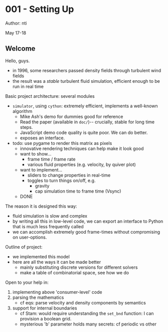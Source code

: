 # 001 - Setting Up

Author: nti

May 17-18

## Welcome

Hello, guys.
- in 1996, some researchers passed density fields through turbulent wind fields
- the result was a _stable_ turbulent fluid simulation, efficient enough to be run in real time 

Basic project architecture: several modules
- `simulator`, using `cython`: extremely efficient, implements a well-known algorithm
    - Mike Ash's demo for dummies good for reference
    - Read the paper (available in `doc/`)-- crucially, stable for long time steps.
    - JavaScript demo code quality is quite poor. We can do better.
    - exposes an interface.
- todo: use pygame to render this matrix as pixels
    - innovative rendering techniques can help make it look good
    - want to show...
        - frame time / frame rate
        - various fluid properties (e.g. velocity, by quiver plot)
    - want to implement...
        - sliders to change properties in real-time
        - toggles to turn things on/off, e.g.
            - gravity
            - cap simulation time to frame time (Vsync)
    - DONE    

The reason it is designed this way:
- fluid simulation is slow and complex
- by writing all this in low-level code, we can export an interface to Python that is much less frequently called
- we can accomplish extremely good frame-times without compromising on user-options.

Outline of project:
- we implemented this model
- here are all the ways it can be made better
    - mainly substituting discrete versions for different solvers
    - make a table of combinatorial space, see how we do

Open to your help in:
1. implementing above 'consumer-level' code
2. parsing the mathematics
    - cf eqs: parse velocity and density components by semantics
3. support for internal boundaries
    - cf Stam: would require understanding the `set_bnd` function: I can provision a boolean grid.
    - mysterious 'b' parameter holds many secrets: cf periodic vs other